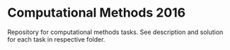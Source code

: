 # Computational Methods 2016
Repository for computational methods tasks. See description and solution for each task in respective folder.
